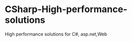 CSharp-High-performance-solutions
=================================

High performance solutions for C#, asp.net,Web
